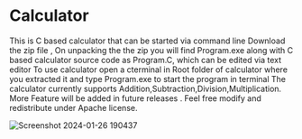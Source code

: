 # Calculator
This is C based calculator that can be started via command line
Download the zip file , On unpacking the the zip you will find Program.exe along with C based calculator source code as Program.C, which can be edited via text editor
To use calculator open a cterminal in Root folder of calculator where you extracted it and type Program.exe to start the program in terminal
The calculator currently supports Addition,Subtraction,Division,Multiplication. More Feature will be added in future releases . Feel free modify and redistribute under Apache license.


![Screenshot 2024-01-26 190437](https://github.com/satviksinha12/Calculator/assets/54926665/5fea292a-75bf-47c4-aadd-a88c92737802)
